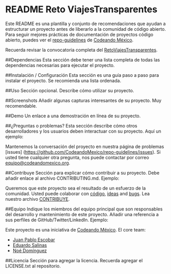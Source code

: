 
README Reto ViajesTransparentes
============

Este README es una plantilla y conjunto de recomendaciones que ayudan a estructurar un proyecto antes de liberarlo a la comunidad de código abierto.
Para seguir mejores prácticas de documentación de proyectos código abierto, puedes ver el [repo-guidelines](https://github.com/CodeandoMexico/repo-guidelines) de [Codeando México](https://github.com/CodeandoMexico/).

Recuerda revisar la convocatoria completa del [RetoViajesTransparentes](http://ifai.codeandomexico.org).

##Dependencias
Esta sección debe tener una lista completa de todas las dependencias necesarias para ejecutar el proyecto.

##Instalación / Configuración 
Esta sección es una guía paso a paso para instalar el proyecto. Se recomienda una lista ordenada.

##Uso 
Sección opcional. Describe cómo utilizar su proyecto.

##Screenshots
Añadir algunas capturas interesantes de su proyecto. Muy recomendable.

##Demo
Un enlace a una demostración en línea de su proyecto.

##¿Preguntas o problemas? 
Esta sección describe cómo otros desarrolladores y los usuarios deben interactuar con su proyecto. Aquí un ejemplo:

Mantenemos la conversación del proyecto en nuestra página de problemas [issues] (https://github.com/CodeandoMexico/repo-guidelines/issues). Si usted tiene cualquier otra pregunta, nos puede contactar por correo <equipo@codeandomexico.org>.

##Contribuye
Sección para explicar cómo contribuir a su proyecto. Debe añadir enlace al archivo CONTRIBUTING.md. Ejemplo:

Queremos que este proyecto sea el resultado de un esfuerzo de la comunidad. Usted puede colaborar con [código](https://github.com/CodeandoMexico/repo-guidelines/pulls), [ideas](https://github.com/CodeandoMexico/repo-guidelines/issues) and [bugs](https://github.com/CodeandoMexico/repo-guidelines/issues). Lea nuestro archivo [CONTRIBUYE](/CONTRIBUYE.md).

##Equipo
Indique los miembros del equipo principal que son responsables del desarrollo y mantenimiento de este proyecto. Añadir una referencia a sus perfiles de GitHub/Twitter/LinkedIn. Ejemplo:

Este proyecto es una iniciativa de [Codeando México](http://www.codeandomexico.org).
El core team:
- [Juan Pablo Escobar](https://github.com/juanpabloe)
- [Eduardo Salinas](https://github.com/lalo)
- [Noé Domínguez](https://github.com/poguez)


##Licencia
Sección para agregar la licencia. Recuerda agregar el LICENSE.txt al repositorio.
